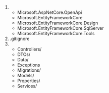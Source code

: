 1)
   - Microsoft.AspNetCore.OpenApi
   - Microsoft.EntityFrameworkCore
   - Microsoft.EntityFrameworkCore.Design
   - Microsoft.EntityFrameworkCore.SqlServer
   - Microsoft.EntityFrameworkCore.Tools
2) .gitignore
3) - Controllers/
   - DTOs/
   - Data/
   - Exceptions
   - Migrations/
   - Models/
   - Properties/
   - Services/


